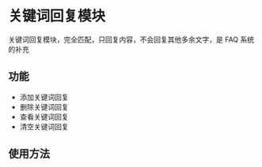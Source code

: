 # 关键词回复模块

关键词回复模块，完全匹配，只回复内容，不会回复其他多余文字，是 FAQ 系统的补充

## 功能

- 添加关键词回复
- 删除关键词回复
- 查看关键词回复
- 清空关键词回复

## 使用方法
